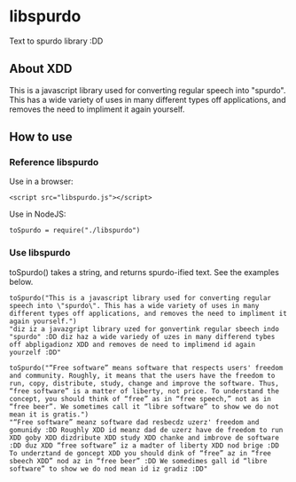 # libspurdo
Text to spurdo library :DD

## About XDD
This is a javascript library used for converting regular speech into "spurdo". This has a wide variety of uses in many different types off applications, and removes the need to impliment it again yourself.

## How to use
### Reference libspurdo
Use in a browser:

```<script src="libspurdo.js"></script>```

Use in NodeJS:

```toSpurdo = require("./libspurdo")```

### Use libspurdo
toSpurdo() takes a string, and returns spurdo-ified text. See the examples below.

```
toSpurdo("This is a javascript library used for converting regular speech into \"spurdo\". This has a wide variety of uses in many different types off applications, and removes the need to impliment it again yourself.")
"diz iz a javazgript library uzed for gonvertink regular sbeech indo "spurdo" :DD diz haz a wide variedy of uzes in many differend tybes off abpligadionz XDD and removes de need to implimend id again yourzelf :DD"
```

```
toSpurdo("“Free software” means software that respects users' freedom and community. Roughly, it means that the users have the freedom to run, copy, distribute, study, change and improve the software. Thus, “free software” is a matter of liberty, not price. To understand the concept, you should think of “free” as in “free speech,” not as in “free beer”. We sometimes call it “libre software” to show we do not mean it is gratis.")
"“Free software” meanz software dad resbecdz uzerz' freedom and gomunidy :DD Roughly XDD id meanz dad de uzerz have de freedom to run XDD goby XDD dizdribute XDD study XDD chanke and imbrove de software :DD duz XDD “free software” iz a madter of liberty XDD nod brige :DD To underztand de goncept XDD you should dink of “free” az in “free sbeech XDD” nod az in “free beer” :DD We somedimes gall id “libre software” to show we do nod mean id iz gradiz :DD"
```
